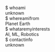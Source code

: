 $ whoami \
unknown \
$ whereamifrom \
Planet Earth \
$ whataremyinterests \
AI, ML, Robotics \
$ contactinfo \
unknown
